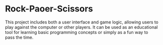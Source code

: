 # Rock-Paoer-Scissors
This project includes both a user interface and game logic, allowing users to play against the computer or other players. It can be used as an educational tool for learning basic programming concepts or simply as a fun way to pass the time.
